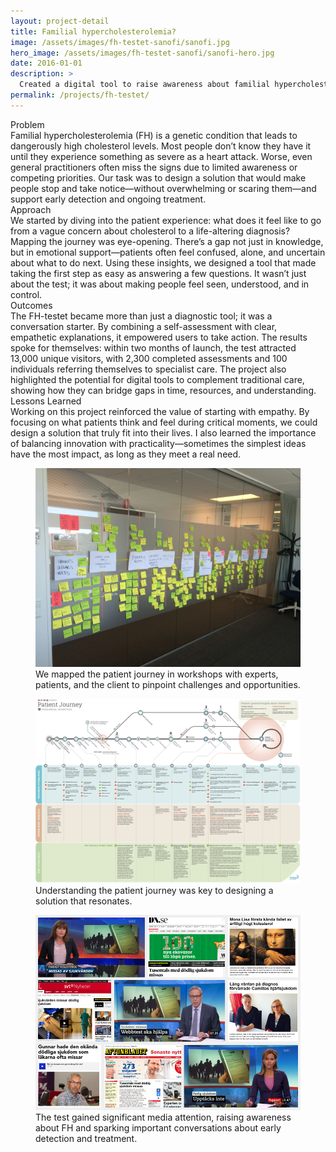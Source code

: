 ```yaml
---
layout: project-detail
title: Familial hypercholesterolemia?
image: /assets/images/fh-testet-sanofi/sanofi.jpg
hero_image: /assets/images/fh-testet-sanofi/sanofi-hero.jpg
date: 2016-01-01
description: >
  Created a digital tool to raise awareness about familial hypercholesterolemia (FH), helping patients and doctors connect through better understanding and actionable insights.
permalink: /projects/fh-testet/
---
```


<div class="project-grid">
  <div class="grid-headline">Problem</div>
  <div class="grid-content">
    Familial hypercholesterolemia (FH) is a genetic condition that leads to dangerously high cholesterol levels. Most people don’t know they have it until they experience something as severe as a heart attack. Worse, even general practitioners often miss the signs due to limited awareness or competing priorities. Our task was to design a solution that would make people stop and take notice—without overwhelming or scaring them—and support early detection and ongoing treatment.
  </div>
  
  <div class="grid-headline">Approach</div>
  <div class="grid-content">
    We started by diving into the patient experience: what does it feel like to go from a vague concern about cholesterol to a life-altering diagnosis? Mapping the journey was eye-opening. There’s a gap not just in knowledge, but in emotional support—patients often feel confused, alone, and uncertain about what to do next. Using these insights, we designed a tool that made taking the first step as easy as answering a few questions. It wasn’t just about the test; it was about making people feel seen, understood, and in control.
  </div>

  <div class="grid-headline">Outcomes</div>
  <div class="grid-content">
    The FH-testet became more than just a diagnostic tool; it was a conversation starter. By combining a self-assessment with clear, empathetic explanations, it empowered users to take action. The results spoke for themselves: within two months of launch, the test attracted 13,000 unique visitors, with 2,300 completed assessments and 100 individuals referring themselves to specialist care. The project also highlighted the potential for digital tools to complement traditional care, showing how they can bridge gaps in time, resources, and understanding.
  </div>

  <div class="grid-headline">Lessons Learned</div>
  <div class="grid-content">
    Working on this project reinforced the value of starting with empathy. By focusing on what patients think and feel during critical moments, we could design a solution that truly fit into their lives. I also learned the importance of balancing innovation with practicality—sometimes the simplest ideas have the most impact, as long as they meet a real need.
  </div>
</div>
<figure class="project-image">
  <img src="/assets/images/fh-testet-sanofi/early-sketches.jpg" alt="Early sketches showing the structure and functionality of the FH-testet digital tool.">
  <figcaption>We mapped the patient journey in workshops with experts, patients, and the client to pinpoint challenges and opportunities.</figcaption>
</figure>
<figure class="project-image">
  <img src="/assets/images/fh-testet-sanofi/patient-journey.png" alt="A visual map of the patient journey, highlighting key challenges and intervention points for FH awareness.">
  <figcaption>Understanding the patient journey was key to designing a solution that resonates.</figcaption>
</figure>
<figure class="project-image">
  <img src="/assets/images/fh-testet-sanofi/media.png" alt="Screenshot of the FH-testet platform interface, featuring a clean, user-friendly design.">
  <figcaption>The test gained significant media attention, raising awareness about FH and sparking important conversations about early detection and treatment.</figcaption>
</figure>